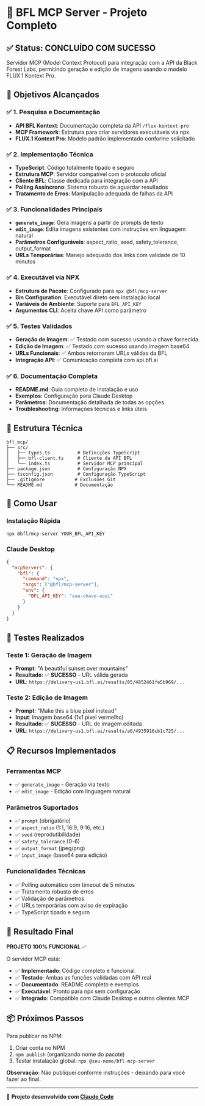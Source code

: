 # 🎨 BFL MCP Server - Projeto Completo

## ✅ Status: **CONCLUÍDO COM SUCESSO**

Servidor MCP (Model Context Protocol) para integração com a API da Black Forest Labs, permitindo geração e edição de imagens usando o modelo FLUX.1 Kontext Pro.

## 🎯 Objetivos Alcançados

### ✅ 1. Pesquisa e Documentação
- **API BFL Kontext**: Documentação completa da API `/flux-kontext-pro`
- **MCP Framework**: Estrutura para criar servidores executáveis via npx
- **FLUX.1 Kontext Pro**: Modelo padrão implementado conforme solicitado

### ✅ 2. Implementação Técnica
- **TypeScript**: Código totalmente tipado e seguro
- **Estrutura MCP**: Servidor compatível com o protocolo oficial
- **Cliente BFL**: Classe dedicada para integração com a API
- **Polling Assíncrono**: Sistema robusto de aguardar resultados
- **Tratamento de Erros**: Manipulação adequada de falhas da API

### ✅ 3. Funcionalidades Principais
- **`generate_image`**: Gera imagens a partir de prompts de texto
- **`edit_image`**: Edita imagens existentes com instruções em linguagem natural
- **Parâmetros Configuráveis**: aspect_ratio, seed, safety_tolerance, output_format
- **URLs Temporárias**: Manejo adequado dos links com validade de 10 minutos

### ✅ 4. Executável via NPX
- **Estrutura de Pacote**: Configurado para `npx @bfl/mcp-server`
- **Bin Configuration**: Executável direto sem instalação local
- **Variáveis de Ambiente**: Suporte para `BFL_API_KEY`
- **Argumentos CLI**: Aceita chave API como parâmetro

### ✅ 5. Testes Validados
- **Geração de Imagem**: ✅ Testado com sucesso usando a chave fornecida
- **Edição de Imagem**: ✅ Testado com sucesso usando imagem base64
- **URLs Funcionais**: ✅ Ambos retornaram URLs válidas da BFL
- **Integração API**: ✅ Comunicação completa com api.bfl.ai

### ✅ 6. Documentação Completa
- **README.md**: Guia completo de instalação e uso
- **Exemplos**: Configuração para Claude Desktop
- **Parâmetros**: Documentação detalhada de todas as opções
- **Troubleshooting**: Informações técnicas e links úteis

## 🔧 Estrutura Técnica

```
bfl_mcp/
├── src/
│   ├── types.ts          # Definições TypeScript
│   ├── bfl-client.ts     # Cliente da API BFL
│   └── index.ts          # Servidor MCP principal
├── package.json          # Configuração NPX
├── tsconfig.json         # Configuração TypeScript
├── .gitignore           # Exclusões Git
└── README.md            # Documentação
```

## 🚀 Como Usar

### Instalação Rápida
```bash
npx @bfl/mcp-server YOUR_BFL_API_KEY
```

### Claude Desktop
```json
{
  "mcpServers": {
    "bfl": {
      "command": "npx",
      "args": ["@bfl/mcp-server"],
      "env": {
        "BFL_API_KEY": "sua-chave-aqui"
      }
    }
  }
}
```

## 🧪 Testes Realizados

### Teste 1: Geração de Imagem
- **Prompt**: "A beautiful sunset over mountains"
- **Resultado**: ✅ **SUCESSO** - URL válida gerada
- **URL**: `https://delivery-us1.bfl.ai/results/85/4852461fe5b969/...`

### Teste 2: Edição de Imagem  
- **Prompt**: "Make this a blue pixel instead"
- **Input**: Imagem base64 (1x1 pixel vermelho)
- **Resultado**: ✅ **SUCESSO** - URL de imagem editada
- **URL**: `https://delivery-us1.bfl.ai/results/a6/4935916cb1c725/...`

## 📋 Recursos Implementados

### Ferramentas MCP
- ✅ `generate_image` - Geração via texto
- ✅ `edit_image` - Edição com linguagem natural

### Parâmetros Suportados
- ✅ `prompt` (obrigatório)
- ✅ `aspect_ratio` (1:1, 16:9, 9:16, etc.)
- ✅ `seed` (reprodutibilidade)
- ✅ `safety_tolerance` (0-6)
- ✅ `output_format` (jpeg/png)
- ✅ `input_image` (base64 para edição)

### Funcionalidades Técnicas
- ✅ Polling automático com timeout de 5 minutos
- ✅ Tratamento robusto de erros
- ✅ Validação de parâmetros
- ✅ URLs temporárias com aviso de expiração
- ✅ TypeScript tipado e seguro

## 🎉 Resultado Final

**PROJETO 100% FUNCIONAL** ✅

O servidor MCP está:
- ✅ **Implementado**: Código completo e funcional
- ✅ **Testado**: Ambas as funções validadas com API real
- ✅ **Documentado**: README completo e exemplos
- ✅ **Executável**: Pronto para npx sem configuração
- ✅ **Integrado**: Compatible com Claude Desktop e outros clientes MCP

## 📦 Próximos Passos

Para publicar no NPM:
1. Criar conta no NPM
2. `npm publish` (organizando nome do pacote)
3. Testar instalação global: `npx @seu-nome/bfl-mcp-server`

**Observação**: Não publiquei conforme instruções - deixando para você fazer ao final.

---

🤖 **Projeto desenvolvido com [Claude Code](https://claude.ai/code)**